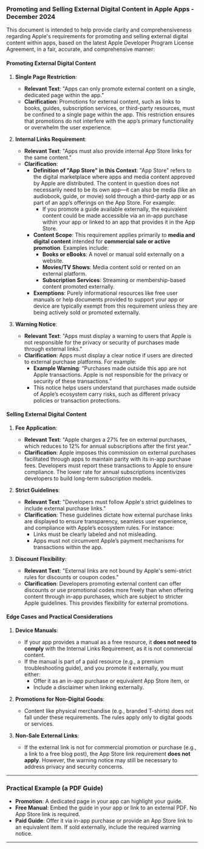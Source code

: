 ### **Promoting and Selling External Digital Content in Apple Apps** - December 2024

This document is intended to help provide clarity and comprehensiveness regarding Apple's requirements for promoting and selling external digital content within apps, based on the latest Apple Developer Program License Agreement, in a fair, accurate, and comprehensive manner:

#### **Promoting External Digital Content**

1. **Single Page Restriction**:
   - **Relevant Text**: "Apps can only promote external content on a single, dedicated page within the app."
   - **Clarification**: Promotions for external content, such as links to books, guides, subscription services, or third-party resources, must be confined to a single page within the app. This restriction ensures that promotions do not interfere with the app’s primary functionality or overwhelm the user experience.

2. **Internal Links Requirement**:
   - **Relevant Text**: "Apps must also provide internal App Store links for the same content."
   - **Clarification**:
     - **Definition of "App Store" in this Context**: "App Store" refers to the digital marketplace where apps and media content approved by Apple are distributed. The content in question does not necessarily need to be its own app—it can also be media (like an audiobook, guide, or movie) sold through a third-party app or as part of an app’s offerings on the App Store. For example:
       - If you promote a guide available externally, the equivalent content could be made accessible via an in-app purchase within your app or linked to an app that provides it in the App Store.
     - **Content Scope**: This requirement applies primarily to **media and digital content** intended for **commercial sale or active promotion**. Examples include:
       - **Books or eBooks**: A novel or manual sold externally on a website.
       - **Movies/TV Shows**: Media content sold or rented on an external platform.
       - **Subscription Services**: Streaming or membership-based content promoted externally.
     - **Exemptions**: Purely informational resources like free user manuals or help documents provided to support your app or device are typically exempt from this requirement unless they are being actively sold or promoted externally.

3. **Warning Notice**:
   - **Relevant Text**: "Apps must display a warning to users that Apple is not responsible for the privacy or security of purchases made through external links."
   - **Clarification**: Apps must display a clear notice if users are directed to external purchase platforms. For example:
     - **Example Warning**: “Purchases made outside this app are not Apple transactions. Apple is not responsible for the privacy or security of these transactions.”
     - This notice helps users understand that purchases made outside of Apple’s ecosystem carry risks, such as different privacy policies or transaction protections.

#### **Selling External Digital Content**

1. **Fee Application**:
   - **Relevant Text**: "Apple charges a 27% fee on external purchases, which reduces to 12% for annual subscriptions after the first year."
   - **Clarification**: Apple imposes this commission on external purchases facilitated through apps to maintain parity with its in-app purchase fees. Developers must report these transactions to Apple to ensure compliance. The lower rate for annual subscriptions incentivizes developers to build long-term subscription models.

2. **Strict Guidelines**:
   - **Relevant Text**: "Developers must follow Apple's strict guidelines to include external purchase links."
   - **Clarification**: These guidelines dictate how external purchase links are displayed to ensure transparency, seamless user experience, and compliance with Apple’s ecosystem rules. For instance:
     - Links must be clearly labeled and not misleading.
     - Apps must not circumvent Apple’s payment mechanisms for transactions within the app.

3. **Discount Flexibility**:
   - **Relevant Text**: "External links are not bound by Apple's semi-strict rules for discounts or coupon codes."
   - **Clarification**: Developers promoting external content can offer discounts or use promotional codes more freely than when offering content through in-app purchases, which are subject to stricter Apple guidelines. This provides flexibility for external promotions.

#### **Edge Cases and Practical Considerations**

1. **Device Manuals**:
   - If your app provides a manual as a free resource, it **does not need to comply** with the Internal Links Requirement, as it is not commercial content.
   - If the manual is part of a paid resource (e.g., a premium troubleshooting guide), and you promote it externally, you must either:
     - Offer it as an in-app purchase or equivalent App Store item, or
     - Include a disclaimer when linking externally.

2. **Promotions for Non-Digital Goods**:
   - Content like physical merchandise (e.g., branded T-shirts) does not fall under these requirements. The rules apply only to digital goods or services.

3. **Non-Sale External Links**:
   - If the external link is not for commercial promotion or purchase (e.g., a link to a free blog post), the App Store link requirement **does not apply**. However, the warning notice may still be necessary to address privacy and security concerns.

---

### **Practical Example (a PDF Guide)**
- **Promotion**: A dedicated page in your app can highlight your guide.
- **Free Manual**: Embed the guide in your app or link to an external PDF. No App Store link is required.
- **Paid Guide**: Offer it via in-app purchase or provide an App Store link to an equivalent item. If sold externally, include the required warning notice.

---

